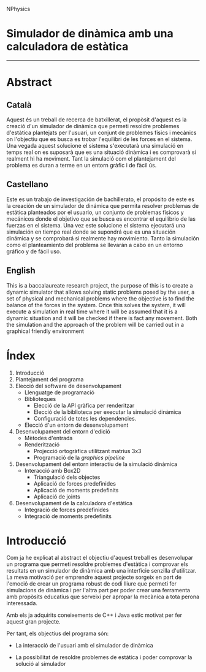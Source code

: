 NPhysics[](title)
# Simulador de dinàmica amb una calculadora de estàtica
---  
# Abstract

## Català

Aquest és un treball de recerca de batxillerat, el propòsit d'aquest es la creació d'un simulador de dinàmica que permeti resoldre problemes d'estàtica plantejats per l'usuari, un conjunt de problemes físics i mecànics on l'objectiu que es busca es trobar l'equilibri de les forces en el sistema. Una vegada aquest solucione el sistema s'executarà una simulació en temps real on es suposarà que es una situació dinàmica i es comprovarà si realment hi ha moviment. Tant la simulació com el plantejament del problema es duran a terme en un entorn gràfic i de fàcil ús. 

## Castellano

Este es un trabajo de investigación de bachillerato, el propósito de este es la creación de un simulador de dinámica que permita resolver problemas de estática planteados por el usuario, un conjunto de problemas físicos y mecánicos donde el objetivo que se busca es encontrar el equilibrio de las fuerzas en el sistema. Una vez este solucione el sistema ejecutará una simulación en tiempo real donde se supondrá que es una situación dinámica y se comprobará si realmente hay movimiento. Tanto la simulación como el planteamiento del problema se llevarán a cabo en un entorno gráfico y de fácil uso.

## English

This is a baccalaureate research project, the purpose of this is to create a dynamic simulator that allows solving static problems posed by the user, a set of physical and mechanical problems where the objective is to find the balance of the forces in the system. Once this solves the system, it will execute a simulation in real time where it will be assumed that it is a dynamic situation and it will be checked if there is fact any movement. Both the simulation and the approach of the problem will be carried out in a graphical friendly environment

# Índex

1. Introducció
2. Plantejament del programa
3. Elecció del software de desenvolupament
    - Llenguatge de programació
    - Biblioteques
        - Elecció de la API gràfica per renderitzar
        - Elecció de la biblioteca per executar la simulació dinàmica
        - Configuració de totes les dependencies.
    - Elecció d'un entorn de desenvolupament
4. Desenvolupament del entorn d'edició
    - Mètodes d'entrada
    - Renderització 
        - Projecció ortogràfica utilitzant matrius 3x3
        - Programació de la *graphics pipeline*
5. Desenvolupament del entorn interactiu de la simulació dinàmica
    - Interacció amb Box2D
        - Triangulació dels objectes
        - Aplicació de forces predefinides
        - Aplicació de moments predefinits
        - Aplicació de joints
6. Desenvolupament de la calculadora d'estàtica
    - Integració de forces predefinides
    - Integració de moments predefinits
    

# Introducció

Com ja he explicat al abstract el objectiu d'aquest treball es desenvolupar un programa que permeti resoldre problemes d'estàtica i comprovar els resultats en un simulador de dinàmica amb una interfície senzilla d'utilitzar. La meva motivació per emprendre aquest projecte sorgeix en part de l'emoció de crear un programa robust de codi lliure que permeti fer simulacions de dinàmica i per l'altra part per poder crear una ferramenta amb propòsits educatius que serveixi per apropar la mecànica a tota perona interessada.

Amb els ja adquirits coneixements de C++ i Java estic motivat per fer aquest gran projecte.

Per tant, els objectius del programa són:

- La interacció de l'usuari amb el simulador de dinàmica

- La possibilitat de resoldre problemes de estàtica i poder comprovar la solució al simulador 


